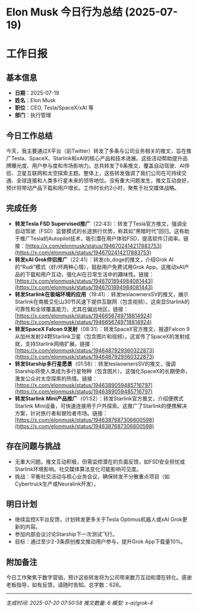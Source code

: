 # Elon Musk 今日行为总结 (2025-07-19)

# 工作日报

## 基本信息
- **日期**：2025-07-19  
- **姓名**：Elon Musk  
- **职位**：CEO, Tesla/SpaceX/xAI 等  
- **部门**：执行管理  

## 今日工作总结
今天，我主要通过X平台（前Twitter）转发了多条与公司业务相关的推文，旨在推广Tesla、SpaceX、Starlink和xAI的核心产品和技术进展。这些活动帮助提升品牌曝光度、用户参与度和市场影响力。总共转发了6条推文，覆盖自动驾驶、AI伴侣、卫星互联网和太空探索主题。整体上，这些转发强调了我们公司在可持续交通、全球连接和人类多行星未来的领导地位。没有重大问题发生，推文互动良好，预计将带动产品下载和用户增长。工作时长约2小时，聚焦于社交媒体战略。

## 完成任务
- **转发Tesla FSD Supervised推广**（22:43）：转发了Tesla官方推文，强调全自动驾驶（FSD）监督模式的长途旅行优势，称其如“黑暗时代”回归。这有助于推广Tesla的Autopilot技术，吸引潜在用户体验FSD，提高软件订阅率。链接：[https://x.com/elonmusk/status/1946702414217883753](https://x.com/elonmusk/status/1946702414217883753)  
- **转发xAI Grok伴侣推广**（22:41）：转发cb_doge的推文，介绍Grok AI的“Rudi”模式（好/坏两种心情），鼓励用户免费试用Grok App。这推动xAI产品的下载和用户互动，强化AI在日常生活中的趣味性。链接：[https://x.com/elonmusk/status/1946701894984081443](https://x.com/elonmusk/status/1946701894984081443)  
- **转发Starlink在极端环境的应用**（19:41）：转发teslaownersSV的推文，展示Starlink在南极艾伦山30节风速下提供互联网（包含视频）。这突显Starlink的可靠性和全球覆盖能力，尤其在偏远地区。链接：[https://x.com/elonmusk/status/1946656749718814924](https://x.com/elonmusk/status/1946656749718814924)  
- **转发SpaceX Falcon 9发射**（08:31）：转发SpaceX官方推文，报道Falcon 9从加州发射24颗Starlink卫星（包含图片和视频）。这宣传了SpaceX的发射成就，支持Starlink网络扩展。链接：[https://x.com/elonmusk/status/1946487929360322873](https://x.com/elonmusk/status/1946487929360322873)  
- **转发Starship多行星愿景**（01:58）：转发teslaownersSV的推文，强调Starship将使人类成为多行星物种（包含图片）。这强化SpaceX的长期使命，激发公众对太空探索的热情。链接：[https://x.com/elonmusk/status/1946389059485716797](https://x.com/elonmusk/status/1946389059485716797)  
- **转发Starlink Mini产品推广**（01:52）：转发Starlink官方推文，介绍便携式Starlink Mini设备，可快速连接用于户外探索。这推广了Starlink的便携解决方案，针对旅行者和冒险者市场。链接：[https://x.com/elonmusk/status/1946387687306600598](https://x.com/elonmusk/status/1946387687306600598)  

## 存在问题与挑战
- 无重大问题。推文互动积极，但需监控潜在的负面反馈，如FSD安全担忧或Starlink环境影响。社交媒体算法变化可能影响可见度。  
- 挑战：平衡社交活动与核心业务会议，确保转发不分散重点项目（如Cybertruck生产或Neuralink开发）。

## 明日计划
- 继续监控X平台反馈，计划转发更多关于Tesla Optimus机器人或xAI Grok更新的内容。  
- 参加内部会议讨论Starship下一次测试飞行。  
- 目标：通过至少2-3条原创推文推动用户参与，提升Grok App下载量10%。  

## 附加备注
今日工作聚焦于数字营销，预计这些转发将为公司带来数万互动和潜在转化。感谢老板指导，如有反馈，请随时告知。总字数：628。

---
*生成时间: 2025-07-20 07:50:58*
*推文数量: 6*
*模型: x-ai/grok-4*
